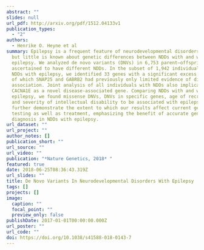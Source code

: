 ```yaml
---
abstract: ""
slides: null
url_pdf: http://arxiv.org/pdf/1512.04133v1
publication_types:
  - "2"
authors:
  - Henrike O. Heyne et al
summary: Epilepsy is a frequent feature of neurodevelopmental disorders (NDDs),
  but little is known about genetic differences between NDDs with and without
  epilepsy. We analyzed de novo variants (DNVs) in 6,753 parent–offspring trios
  ascertained to have different NDDs. In the subset of 1,942 individuals with
  NDDs with epilepsy, we identified 33 genes with a significant excess of DNVs,
  of which SNAP25 and GABRB2 had previously only limited evidence of disease
  association. Joint analysis of all individuals with NDDs also implicated
  CACNA1E as a novel disease-associated gene. Comparing NDDs with and without
  epilepsy, we found missense DNVs, DNVs in specific genes, age of recruitment,
  and severity of intellectual disability to be associated with epilepsy. We
  further demonstrate the extent to which our results affect current genetic
  testing as well as treatment, emphasizing the benefit of accurate genetic
  diagnosis in NDDs with epilepsy.
url_dataset: ""
url_project: ""
author_notes: []
publication_short: ""
url_source: ""
url_video: ""
publication: "*Nature Genetics, 2018* "
featured: true
date: 2018-06-25T08:36:43.319Z
url_slides: ""
title: De Novo Variants In Neurodevelopmental Disorders With Epilepsy
tags: []
projects: []
image:
  caption: ""
  focal_point: ""
  preview_only: false
publishDate: 2017-01-01T00:00:00.000Z
url_poster: ""
url_code: ""
doi: https://doi.org/10.1038/s41588-018-0143-7
---
```

